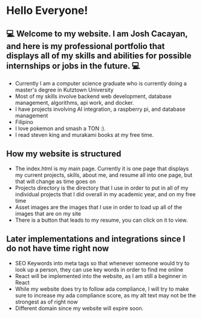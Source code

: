 # Hello Everyone! 

## 💻 Welcome to my website. I am Josh Cacayan, and here is my professional portfolio that displays all of my skills and abilities for possible internships or jobs in the future. 💻
  - Currently I am a computer science graduate who is currently doing a master's degree in Kutztown University
  - Most of my skills involve backend web development, database management, algorithms, api work, and docker.
  - I have projects involving AI integration, a raspberry pi, and database management
  - Filipino
  - I love pokemon and smash a TON :).
  - I read steven king and murakami books at my free time.
## How my website is structured
  - The index.html is my main page. Currently it is one page that displays my current projects, skills, about me, and resume all into one page, but that will change as time goes on
  - Projects directory is the directory that I use in order to put in all of my individual projects that I did overall in my academic year, and on my free time
  - Asset images are the images that I use in order to load up all of the images that are on my site
  - There is a button that leads to my resume, you can click on it to view.
## Later implementations and integrations since I do not have time right now
  - SEO Keywords into meta tags so that whenever someone would try to look up a person, they can use key words in order to find me online
  - React will be implemented into the website, as I am still a beginner in React
  - While my website does try to follow ada compliance, I will try to make sure to increase my ada compliance score, as my alt text may not be the strongest as of right now
  - Different domain since my website will expire soon.

